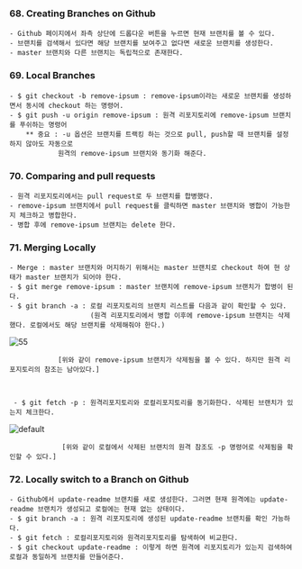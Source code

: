 ### 68. Creating Branches on Github
    - Github 페이지에서 좌측 상단에 드롭다운 버튼을 누르면 현재 브랜치를 볼 수 있다.
    - 브랜치를 검색해서 있다면 해당 브랜치를 보여주고 없다면 새로운 브랜치를 생성한다.
    - master 브랜치와 다른 브랜치는 독립적으로 존재한다.

### 69. Local Branches
    - $ git checkout -b remove-ipsum : remove-ipsum이라는 새로운 브랜치를 생성하면서 동시에 checkout 하는 명령어.
    - $ git push -u origin remove-ipsum : 원격 리포지토리에 remove-ipsum 브랜치를 푸쉬하는 명령어
        ** 중요 : -u 옵션은 브랜치를 트랙킹 하는 것으로 pull, push할 때 브랜치를 설정하지 않아도 자동으로
                원격의 remove-ipsum 브랜치와 동기화 해준다.

### 70. Comparing and pull requests
    - 원격 리포지토리에서는 pull request로 두 브랜치를 합병했다.
    - remove-ipsum 브랜치에서 pull request를 클릭하면 master 브랜치와 병합이 가능한지 체크하고 병합한다.
    - 병합 후에 remove-ipsum 브랜치는 delete 한다.
    
### 71. Merging Locally
    - Merge : master 브랜치와 머지하기 위해서는 master 브랜치로 checkout 하여 현 상태가 master 브랜치가 되어야 한다.
    - $ git merge remove-ipsum : master 브랜치에 remove-ipsum 브랜치가 합병이 된다.
    - $ git branch -a : 로컬 리포지토리의 브랜치 리스트를 다음과 같이 확인할 수 있다. 
                        (원격 리포지토리에서 병합 이후에 remove-ipsum 브랜치는 삭제했다. 로컬에서도 해당 브랜치를 삭제해줘야 한다.)
![55](https://user-images.githubusercontent.com/26863285/46252114-62216500-c49f-11e8-982c-323f47c27a0f.png)                

                [위와 같이 remove-ipsum 브랜치가 삭제됨을 볼 수 있다. 하지만 원격 리포지토리의 참조는 남아있다.]
     
     
     
     - $ git fetch -p : 원격리포지토리와 로컬리포지토리를 동기화한다. 삭제된 브랜치가 있는지 체크한다. 
![default](https://user-images.githubusercontent.com/26863285/46252135-9d239880-c49f-11e8-90de-0e8a3a4ac409.png)
                             
                 [위와 같이 로컬에서 삭제된 브랜치의 원격 참조도 -p 명령어로 삭제됨을 확인할 수 있다.]


### 72. Locally switch to a Branch on Github
    - Github에서 update-readme 브랜치를 새로 생성한다. 그러면 현재 원격에는 update-readme 브랜치가 생성되고 로컬에는 현재 없는 상태이다.
    - $ git branch -a : 원격 리포지토리에 생성된 update-readme 브랜치를 확인 가능하다.
    - $ git fetch : 로컬리포지토리와 원격리포지토리를 탐색하여 비교한다.
    - $ git checkout update-readme : 이렇게 하면 원격에 리포지토리가 있는지 검색하여 로컬과 동일하게 브랜치를 만들어준다.
    
